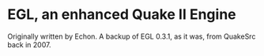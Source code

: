 # EGL, an enhanced Quake II Engine
Originally written by Echon.
A backup of EGL 0.3.1, as it was, from QuakeSrc back in 2007.
